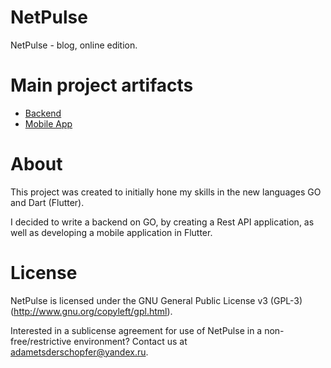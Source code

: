# NetPulse
NetPulse - blog, online edition.

# Main project artifacts
- [Backend](https://github.com/adametsderschopfer/NetPulse_backend)
- [Mobile App](https://github.com/adametsderschopfer/NetPulse_mobile-app)

# About
This project was created to initially hone my skills in the new languages GO and Dart (Flutter).

I decided to write a backend on GO, by creating a Rest API application, as well as developing a mobile application in Flutter.

# License 
NetPulse is licensed under the GNU General Public License v3 (GPL-3) (http://www.gnu.org/copyleft/gpl.html).

Interested in a sublicense agreement for use of NetPulse in a non-free/restrictive environment? Contact us at adametsderschopfer@yandex.ru.